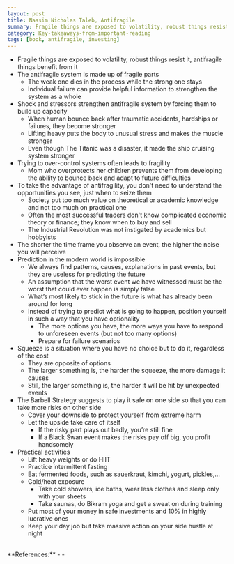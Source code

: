 ```yaml
---
layout: post
title: Nassim Nicholas Taleb, Antifragile
summary: Fragile things are exposed to volatility, robust things resist it, antifragile things benefit from it
category: Key-takeaways-from-important-reading
tags: [book, antifragile, investing]
---
```


- Fragile things are exposed to volatility, robust things resist it, antifragile things benefit from it
- The antifragile system is made up of fragile parts
  - The weak one dies in the process while the strong one stays
  - Individual failure can provide helpful information to strengthen the system as a whole
- Shock and stressors strengthen antifragile system by forcing them to build up capacity
  - When human bounce back after traumatic accidents, hardships or failures, they become stronger
  - Lifting heavy puts the body to unusual stress and makes the muscle stronger
  - Even though The Titanic was a disaster, it made the ship cruising system stronger
- Trying to over-control systems often leads to fragility
  - Mom who overprotects her children prevents them from developing the ability to bounce back and adapt to future difficulties
- To take the advantage of antifragility, you don't need to understand the opportunities you see, just when to seize them
  - Society put too much value on theoretical or academic knowledge and not too much on practical one
  - Often the most successful traders don't know complicated economic theory or finance; they know when to buy and sell
  - The Industrial Revolution was not instigated by academics but hobbyists
- The shorter the time frame you observe an event, the higher the noise you will perceive
- Prediction in the modern world is impossible
  - We always find patterns, causes, explanations in past events, but they are useless for predicting the future
  - An assumption that the worst event we have witnessed must be the worst that could ever happen is simply false
  - What’s most likely to stick in the future is what has already been around for long
  - Instead of trying to predict what is going to happen, position yourself in such a way that you have optionality
    - The more options you have, the more ways you have to respond to unforeseen events (but not too many options)
    - Prepare for failure scenarios
- Squeeze is a situation where you have no choice but to do it, regardless of the cost
  - They are opposite of options
  - The larger something is, the harder the squeeze, the more damage it causes
  - Still, the larger something is, the harder it will be hit by unexpected events
- The Barbell Strategy suggests to play it safe on one side so that you can take more risks on other side
  - Cover your downside to protect yourself from extreme harm
  - Let the upside take care of itself
    - If the risky part plays out badly, you’re still fine
    - If a Black Swan event makes the risks pay off big, you profit handsomely
- Practical activities
  - Lift heavy weights or do HIIT
  - Practice intermittent fasting
  - Eat fermented foods, such as sauerkraut, kimchi, yogurt, pickles,...
  - Cold/heat exposure
    - Take cold showers, ice baths, wear less clothes and sleep only with your sheets
    - Take saunas, do Bikram yoga and get a sweat on during training
  - Put most of your money in safe investments and 10% in highly lucrative ones
  - Keep your day job but take massive action on your side hustle at night

<br>
**References:**
- <https://www.amazon.com/Antifragile-Things-That-Disorder-Incerto/dp/0812979680>
- <http://siimland.com/become-antifragile/>
